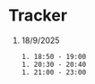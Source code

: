 # Tracker

1.  18/9/2025

        1. 18:50 - 19:00
        1. 20:30 - 20:40
        1. 21:00 - 23:00
